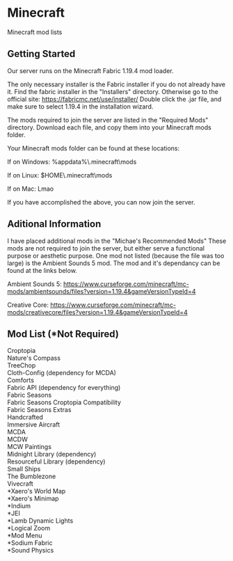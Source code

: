 # Minecraft
Minecraft mod lists

Getting Started
--------------------------------------------------------------------------------------

Our server runs on the Minecraft Fabric 1.19.4 mod loader.

The only necessary installer is the Fabric installer if you do not already have it.
Find the fabric installer in the "Installers" directory.
Otherwise go to the official site: https://fabricmc.net/use/installer/
Double click the .jar file, and make sure to select 1.19.4 in the installation wizard.

The mods required to join the server are listed in the "Required Mods" directory.
Download each file, and copy them into your Minecraft mods folder.

Your Minecraft mods folder can be found at these locations:

If on Windows: %appdata%\\.minecraft\mods

If on Linux: $HOME\\.minecraft\mods

If on Mac: Lmao

If you have accomplished the above, you can now join the server.

Aditional Information
---------------------------------------------------------------------------------------

I have placed additional mods in the "Michae's Recommended Mods" These mods are not
required to join the server, but either serve a functional purpose or aesthetic purpose.
One mod not listed (because the file was too large) is the Ambient Sounds 5 mod. The mod
and it's dependancy can be found at the links below.

Ambient Sounds 5: https://www.curseforge.com/minecraft/mc-mods/ambientsounds/files?version=1.19.4&gameVersionTypeId=4

Creative Core: https://www.curseforge.com/minecraft/mc-mods/creativecore/files?version=1.19.4&gameVersionTypeId=4

Mod List (*Not Required)
---------------------------------------------------------------------------------------
Croptopia</br>
Nature's Compass</br>
TreeChop</br>
Cloth-Config (dependency for MCDA)</br>
Comforts</br>
Fabric API (dependency for everything)</br>
Fabric Seasons</br>
Fabric Seasons Croptopia Compatibility</br>
Fabric Seasons Extras</br>
Handcrafted</br>
Immersive Aircraft</br>
MCDA</br>
MCDW</br>
MCW Paintings</br>
Midnight Library (dependency)</br>
Resourceful Library (dependency)</br>
Small Ships</br>
The Bumblezone</br>
Vivecraft</br>
*Xaero's World Map</br>
*Xaero's Minimap</br>
*Indium</br>
*JEI</br>
*Lamb Dynamic Lights</br>
*Logical Zoom</br>
*Mod Menu</br>
*Sodium Fabric</br>
*Sound Physics</br>


